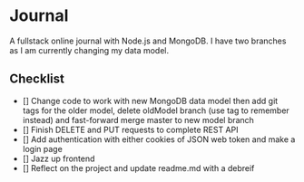# Journal
A fullstack online journal with Node.js and MongoDB. I have two branches as I am currently changing my data model.

## Checklist
- [] Change code to work with new MongoDB data model then add git tags for the older model, delete oldModel branch (use tag to remember instead) and fast-forward merge master to new model branch
- [] Finish DELETE and PUT requests to complete REST API
- [] Add authentication with either cookies of JSON web token and make a login page
- [] Jazz up frontend
- [] Reflect on the project and update readme.md with a debreif
